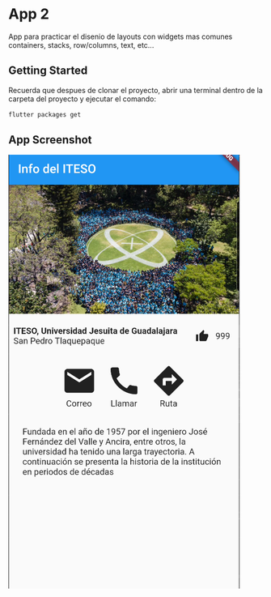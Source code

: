 # App 2

App para practicar el disenio de layouts con widgets mas comunes
containers, stacks, row/columns, text, etc...

## Getting Started

Recuerda que despues de clonar el proyecto, abrir una terminal dentro de la carpeta del proyecto y ejecutar el comando:

```sh
flutter packages get
``` 

## App Screenshot

![App screenshot](Capture.png)